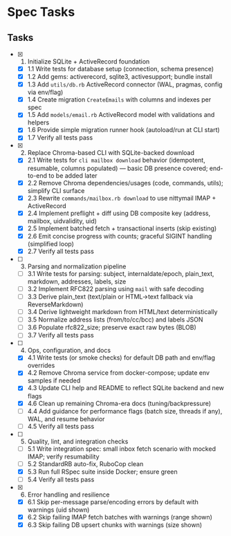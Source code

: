 # Spec Tasks

## Tasks

- [x] 1. Initialize SQLite + ActiveRecord foundation
  - [x] 1.1 Write tests for database setup (connection, schema presence)
  - [x] 1.2 Add gems: activerecord, sqlite3, activesupport; bundle install
  - [x] 1.3 Add `utils/db.rb` ActiveRecord connector (WAL, pragmas, config via env/flag)
  - [x] 1.4 Create migration `CreateEmails` with columns and indexes per spec
  - [x] 1.5 Add `models/email.rb` ActiveRecord model with validations and helpers
  - [x] 1.6 Provide simple migration runner hook (autoload/run at CLI start)
  - [x] 1.7 Verify all tests pass

- [x] 2. Replace Chroma-based CLI with SQLite-backed download
  - [x] 2.1 Write tests for `cli mailbox download` behavior (idempotent, resumable, columns populated) — basic DB presence covered; end-to-end to be added later
  - [x] 2.2 Remove Chroma dependencies/usages (code, commands, utils); simplify CLI surface
  - [x] 2.3 Rewrite `commands/mailbox.rb download` to use nittymail IMAP + ActiveRecord
  - [x] 2.4 Implement preflight + diff using DB composite key (address, mailbox, uidvalidity, uid)
  - [x] 2.5 Implement batched fetch + transactional inserts (skip existing)
  - [x] 2.6 Emit concise progress with counts; graceful SIGINT handling (simplified loop)
  - [x] 2.7 Verify all tests pass

- [ ] 3. Parsing and normalization pipeline
  - [ ] 3.1 Write tests for parsing: subject, internaldate/epoch, plain_text, markdown, addresses, labels, size
  - [ ] 3.2 Implement RFC822 parsing using `mail` with safe decoding
  - [ ] 3.3 Derive plain_text (text/plain or HTML→text fallback via ReverseMarkdown)
  - [ ] 3.4 Derive lightweight markdown from HTML/text deterministically
  - [ ] 3.5 Normalize address lists (from/to/cc/bcc) and labels JSON
  - [ ] 3.6 Populate rfc822_size; preserve exact raw bytes (BLOB)
  - [ ] 3.7 Verify all tests pass

- [ ] 4. Ops, configuration, and docs
  - [x] 4.1 Write tests (or smoke checks) for default DB path and env/flag overrides
  - [x] 4.2 Remove Chroma service from docker-compose; update env samples if needed
  - [x] 4.3 Update CLI help and README to reflect SQLite backend and new flags
  - [x] 4.6 Clean up remaining Chroma-era docs (tuning/backpressure)
  - [ ] 4.4 Add guidance for performance flags (batch size, threads if any), WAL, and resume behavior
  - [ ] 4.5 Verify all tests pass

- [ ] 5. Quality, lint, and integration checks
  - [ ] 5.1 Write integration spec: small inbox fetch scenario with mocked IMAP; verify resumability
  - [ ] 5.2 StandardRB auto-fix, RuboCop clean
  - [x] 5.3 Run full RSpec suite inside Docker; ensure green
  - [ ] 5.4 Verify all tests pass

- [x] 6. Error handling and resilience
  - [x] 6.1 Skip per-message parse/encoding errors by default with warnings (uid shown)
  - [x] 6.2 Skip failing IMAP fetch batches with warnings (range shown)
  - [x] 6.3 Skip failing DB upsert chunks with warnings (size shown)
